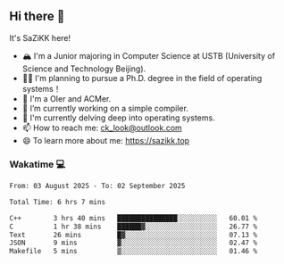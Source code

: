 ## Hi there 👋

It's SaZiKK here!

- 🏔️ I'm a Junior majoring in Computer Science  at USTB (University of Science and Technology Beijing).
- 🧑‍🎓 I'm planning to pursue a Ph.D. degree in the field of operating systems！
- 🚀 I'm a OIer and ACMer.
- 🔭 I’m currently working on a simple compiler.
- 🌱 I'm currently delving deep into operating systems.
- 📫 How to reach me: ck_look@outlook.com
- 😄 To learn more about me: https://sazikk.top

  
<!--
**SaZiKK/SaZiKK** is a ✨ _special_ ✨ repository because its `README.md` (this file) appears on your GitHub profile.

Here are some ideas to get you started:

- 🔭 I’m currently working on ...
- 🌱 I’m currently learning ...
- 👯 I’m looking to collaborate on ...
- 🤔 I’m looking for help with ...
- 💬 Ask me about ...
- 📫 How to reach me: ...
- 😄 Pronouns: ...
- ⚡ Fun fact: ...
-->

### Wakatime 💻

<!--START_SECTION:waka-->

```txt
From: 03 August 2025 - To: 02 September 2025

Total Time: 6 hrs 7 mins

C++        3 hrs 40 mins   ███████████████░░░░░░░░░░   60.01 %
C          1 hr 38 mins    ██████▓░░░░░░░░░░░░░░░░░░   26.77 %
Text       26 mins         █▓░░░░░░░░░░░░░░░░░░░░░░░   07.13 %
JSON       9 mins          ▓░░░░░░░░░░░░░░░░░░░░░░░░   02.47 %
Makefile   5 mins          ▒░░░░░░░░░░░░░░░░░░░░░░░░   01.46 %
```

<!--END_SECTION:waka-->
